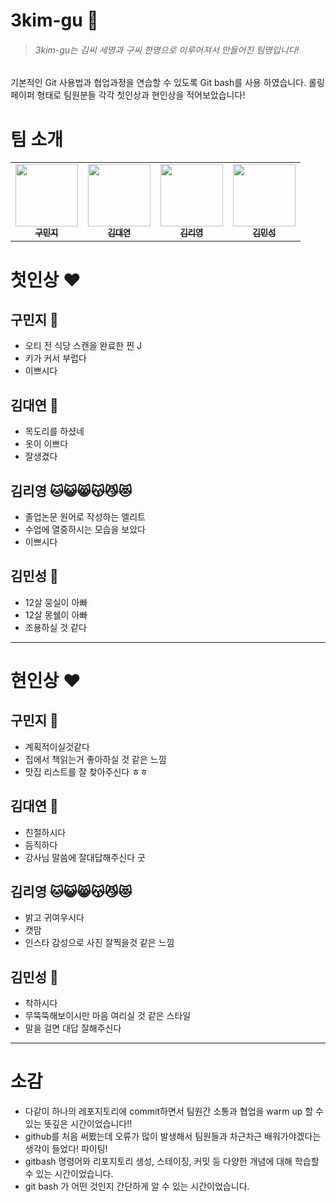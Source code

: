# 3kim-gu :rice_ball: 
> ###### 3kim-gu는 김씨 세명과 구씨 한명으로 이루어져서 만들어진 팀명입니다!<br/>
기본적인 Git 사용법과 협업과정을 연습할 수 있도록 Git bash를 사용 하였습니다. 
롤링페이퍼 형태로 팀원분들 각각 첫인상과 현인상을 적어보았습니다!

# 팀 소개
<table>
  <tbody>
    <tr>
      <td align="center">
         <a href="https://github.com/user0830">
          <img src="https://avatars.githubusercontent.com/u/82265395?v=4" width="100px;" alt=""/>
          <br /><sub><b> 구민지 </b></sub>
        </a>
        <br />
      </td>
      <td align="center">
          <a href="https://github.com/dyoun12">
          <img src="https://avatars.githubusercontent.com/u/107902336?v=4" width="100px;" alt=""/>
          <br /><sub><b> 김대연 </b></sub>
        </a>
        <br />
      </td>
      <td align="center">
        <a href="https://github.com/riyeong0916">
          <img src="https://avatars.githubusercontent.com/u/193798531?v=4" width="100px;" alt=""/>
          <br /><sub><b> 김리영 </b></sub>
        </a>
        <br />
      </td>
      <td align="center">
        <a href="https://github.com/minsung159357">
          <img src="https://avatars.githubusercontent.com/u/87555330?v=4" width="100px;" alt=""/>
          <br /><sub><b> 김민성 </b></sub>
        </a>
        <br />
      </td>
    </tr>
  </tbody>
</table>

# 첫인상 :heart:
## 구민지 :koala:
- 오티 전 식당 스캔을 완료한 찐 J
- 키가 커서 부럽다
- 이쁘시다

## 김대연 :chicken:
- 목도리를 하셨네
- 옷이 이쁘다
- 잘생겼다

## 김리영 :cat::smiley_cat::smile_cat::kissing_cat::smirk_cat::heart_eyes_cat:
- 졸업논문 원어로 작성하는 엘리트
- 수업에 열중하시는 모습을 보았다
- 이쁘시다

## 김민성 :dog:
- 12살 뭉실이 아빠
- 12살 몽쉘이 아빠
- 조용하실 것 같다

--- 

# 현인상 :heart:

## 구민지 :koala:
- 계획적이실것같다
- 집에서 책읽는거 좋아하실 것 같은 느낌
- 맛집 리스트를 잘 찾아주신다 ㅎㅎ 

## 김대연 :chicken:
-  친절하시다
-  듬직하다
-  강사님 말씀에 잘대답해주신다 굿

## 김리영 :cat::smiley_cat::smile_cat::kissing_cat::smirk_cat::heart_eyes_cat:
- 밝고 귀여우시다
- 캣맘
- 인스타 감성으로 사진 잘찍을것 같은 느낌

## 김민성 :dog:
- 착하시다
- 무뚝뚝해보이시만 마음 여리실 것 같은 스타일
- 말을 걸면 대답 잘해주신다

--- 

# 소감
- 다같이 하나의 레포지토리에 commit하면서 팀원간 소통과 협업을 
warm up 할 수 있는 뜻깊은 시간이었습니다!! 
- github를 처음 써봤는데 오류가 많이 발생해서 팀원들과 차근차근 
배워가야겠다는 생각이 들었다! 파이팅!
- gitbash 명령어와 리포지토리 생성, 스테이징, 커밋 등 다양한 개념에 대해 학습할 수 있는 시간이었습니다.
- git bash 가 어떤 것인지 간단하게 알 수 있는 시간이었습니다.

